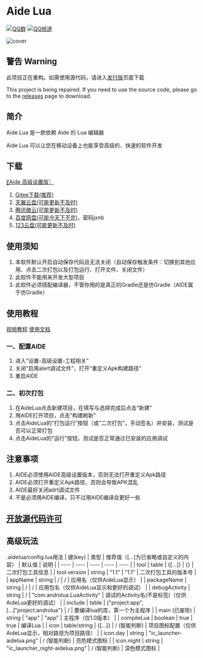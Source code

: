 # Aide Lua
[![QQ群](https://img.shields.io/badge/加入-QQ_群-0099FF)](https://jq.qq.com/?_wv=1027&k=41q8mp8y)
[![QQ频道](https://img.shields.io/badge/加入-QQ_频道-0099FF)](https://pd.qq.com/s/ncghvc)

![cover](https://gitee.com/Jesse205/AideLua/raw/master/ic_cover-aidelua.png)

## 警告 Warning
此项目正在重构。如需使用源代码，请进入[发行版](releases)页面下载

This project is being repaired. If you need to use the source code, please go to the [releases](releases) page to download.

## 简介
Aide Lua 是一款依赖 Aide 的 Lua 编辑器

Aide Lua 可以让您在移动设备上也能享受高级的、快速的软件开发

## 下载
[〖Aide 高级设置版〗](https://www.lanzouy.com/b00zdhbeb)

1. [Gitee下载(推荐)](https://gitee.com/Jesse205/AideLua/releases)
2. [天翼云盘(可能更新不及时)](https://cloud.189.cn/t/ZZ7RzijyqiUv)
3. [腾讯微云(可能更新不及时)](https://share.weiyun.com/oLiNtxMR)
4. [百度网盘(可能今天下不完)](https://pan.baidu.com/s/1j1RwisPR8iq1fPS3O_fl7Q)，密码jxnb
5. [123云盘(可能更新不及时)](https://www.123pan.com/s/G7a9-Yzck)

## 使用须知
1. 本软件默认开启自动保存代码且无法关闭（自动保存触发条件：切换到其他应用、点击二次打包以及打包运行、打开文件、关闭文件）
2. 此软件不能用来开发大型项目
3. 此软件必须搭配编译器，不管你用的是真正的Gradle还是仿Gradle（AIDE属于仿Gradle）

## 使用教程
[视频教程](https://b23.tv/nvVHoa)
[使用文档](https://gitee.com/Jesse205/AideLua/wikis/Home)

### 一、配置AIDE
1. 进入“设置-高级设置-工程相关”
2. 关闭“启用alert调试文件”，打开“重定义Apk构建路径”
3. 重启AIDE

### 二、初次打包
1. 在AideLua点击新建项目，在填写与选择完成后点击“新建”
2. 用AIDE打开项目，点击“构建刷新”
3. 点击AideLua的“打包运行”按钮（或“二次打包”，手动签名）并安装，测试是否可以正常打包
4. 点击AideLua的“运行”按钮，测试是否正常通过已安装的应用调试

## 注意事项
1. AIDE必须使用AIDE高级设置版本，否则无法打开重定义Apk路径
2. AIDE必须打开重定义Apk路径，否则会导致APK混乱
3. AIDE最好关闭adrt调试文件
4. 不是必须用AIDE编译，只不过用AIDE编译会更好一些

## [开放源代码许可](https://gitee.com/Jesse205/AideLua/blob/master/app/src/main/assets_bin/licences)

## 高级玩法
.aidelua/config.lua用法
| 键(key) | 类型 | 推荐值（[...]为已省略或自定义的内容） | 默认值 | 说明 |
| ---- | ---- | ---- | ---- | ---- |
| tool | table | {[...]} | {} | 二次打包工具信息 |
| tool.version | string | "1.1" | "1.1" | 二次打包工具的版本号 |
| appName | string | / | / | 应用名（仅供AideLua显示） |
| packageName | string | / | / | 应用包名（仅供AideLua显示和更好的调试） |
| debugActivity | string | / | "com.androlua.LuaActivity" | 调试的Activity名(不是标签)（仅供AideLua更好的调试） |
| include | table | {"project:app",[...]"project:androlua"} | / | 要编译lua的库，第一个为主程序 |
| main (已废除) | string | "app" | "app" | 主程序（仅1.0版本） |
| compileLua | boolean | true | true | 编译Lua |
| icon | table/string | {[...]} | / (智能判断) | 项目图标配置（仅供AideLua显示，相对路径为项目路径） |
| icon.day | string | "ic_launcher-aidelua.png" | / (智能判断) | 亮色模式图标 |
| icon.night | string | "ic_launcher_night-aidelua.png" | / (智能判断) | 深色模式图标 |

